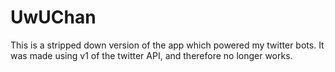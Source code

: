 # **UwUChan**

This is a stripped down version of the app which powered my twitter bots. It was made using v1 of the twitter API, and therefore no longer works. 
